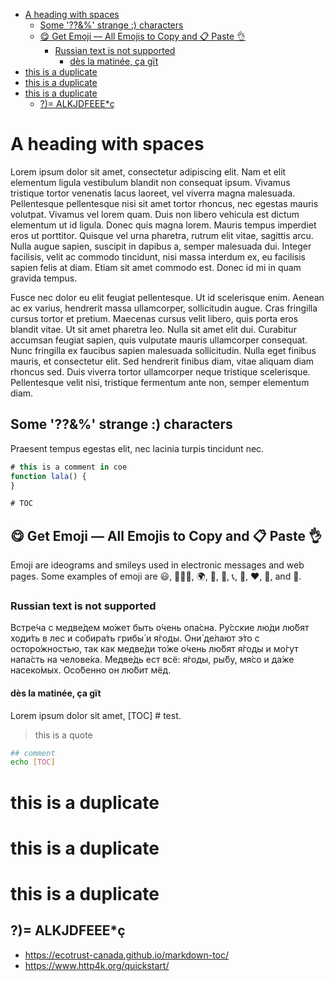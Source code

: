 <!-- TOC start (generated with https://github.com/derlin/bitdowntoc) -->

- [A heading   with   spaces](#a-heading-with-spaces)
  * [Some '??&%' strange :) characters](#some-strange-characters)
  * [😋 Get Emoji — All Emojis to Copy and 📋 Paste 👌](#-get-emoji-all-emojis-to-copy-and-paste-)
    + [Russian text is not supported](#russian-text-is-not-supported)
      - [dès la matinée, ça gït](#dès-la-matinée-ça-gït)
- [this is a duplicate](#this-is-a-duplicate)
- [this is a duplicate](#this-is-a-duplicate-1)
- [this is   a duplicate](#this-is-a-duplicate-2)
  * [?)= ALKJDFEEE*ç](#-alkjdfeeeç)

<!-- TOC end -->

<!-- TOC --><a name="a-heading-with-spaces"></a>
# A heading   with   spaces

Lorem ipsum dolor sit amet, consectetur adipiscing elit. Nam et elit elementum ligula vestibulum blandit non consequat ipsum. Vivamus tristique tortor venenatis lacus laoreet, vel viverra magna malesuada. Pellentesque pellentesque nisi sit amet tortor rhoncus, nec egestas mauris volutpat. Vivamus vel lorem quam. Duis non libero vehicula est dictum elementum ut id ligula. Donec quis magna lorem. Mauris tempus imperdiet eros ut porttitor. Quisque vel urna pharetra, rutrum elit vitae, sagittis arcu. Nulla augue sapien, suscipit in dapibus a, semper malesuada dui. Integer facilisis, velit ac commodo tincidunt, nisi massa interdum ex, eu facilisis sapien felis at diam. Etiam sit amet commodo est. Donec id mi in quam gravida tempus.

Fusce nec dolor eu elit feugiat pellentesque. Ut id scelerisque enim. Aenean ac ex varius, hendrerit massa ullamcorper, sollicitudin augue. Cras fringilla cursus tortor et pretium. Maecenas cursus velit libero, quis porta eros blandit vitae. Ut sit amet pharetra leo. Nulla sit amet elit dui. Curabitur accumsan feugiat sapien, quis vulputate mauris ullamcorper consequat. Nunc fringilla ex faucibus sapien malesuada sollicitudin. Nulla eget finibus mauris, et consectetur elit. Sed hendrerit finibus diam, vitae aliquam diam rhoncus sed. Duis viverra tortor ullamcorper neque tristique scelerisque. Pellentesque velit nisi, tristique fermentum ante non, semper elementum diam.

<!-- TOC --><a name="some-strange-characters"></a>
## Some '??&%' strange :) characters

Praesent tempus egestas elit, nec lacinia turpis tincidunt nec.

```js
# this is a comment in coe
function lala() {
}

# TOC
```
<!-- TOC --><a name="-get-emoji-all-emojis-to-copy-and-paste-"></a>
## 😋 Get Emoji — All Emojis to Copy and 📋 Paste 👌

Emoji are ideograms and smileys used in electronic messages and web pages. Some examples of emoji are 😃, 🧘🏻‍♂️, 🌍, 🍞, 🚗, 📞, 🎉, ♥️, 🍆, and 🏁.

<!-- TOC --><a name="russian-text-is-not-supported"></a>
### Russian text is not supported

Встре́ча с медве́дем мо́жет быть о́чень опа́сна. Ру́сские лю́ди лю́бят ходи́ть в лес и собира́ть грибы́ и я́годы. Они́ де́лают э́то с осторо́жностью, так как медве́ди то́же о́чень лю́бят я́годы и мо́гут напа́сть на челове́ка. Медве́дь ест всё: я́годы, ры́бу, мя́со и да́же насеко́мых. Осо́бенно он лю́бит мёд.

<!-- TOC --><a name="dès-la-matinée-ça-gït"></a>
#### dès la matinée, ça gït

Lorem ipsum dolor sit amet, [TOC] # test.

> this is a quote

```bash
## comment
echo [TOC]
```

<!-- TOC --><a name="this-is-a-duplicate"></a>
# this is a duplicate

<!-- TOC --><a name="this-is-a-duplicate-1"></a>
# this is a duplicate

<!-- TOC --><a name="this-is-a-duplicate-2"></a>
# this is   a duplicate

<!-- TOC --><a name="-alkjdfeeeç"></a>
## ?)= ALKJDFEEE*ç

* https://ecotrust-canada.github.io/markdown-toc/
* https://www.http4k.org/quickstart/

